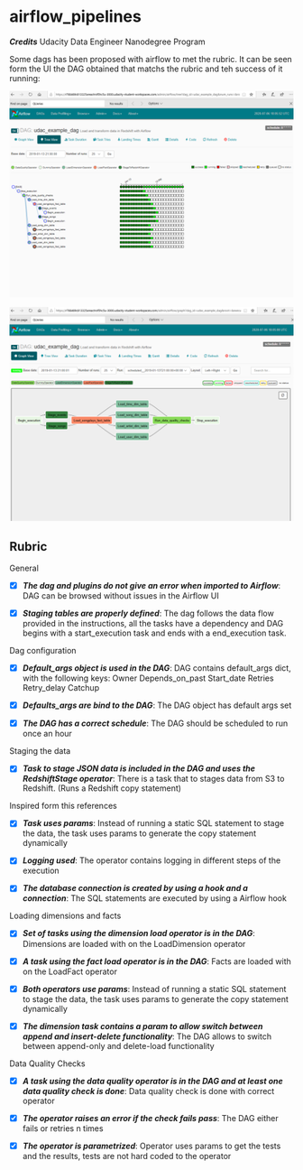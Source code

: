 # airflow_pipelines

 ***Credits***
Udacity Data Engineer Nanodegree Program

Some dags has been proposed with airflow to met the rubric. It can be seen form the UI the DAG obtained that matchs the rubric and teh success of it running:

![dags_running_success](https://github.com/ablazleon/airflow_pipelines/blob/master/dags_running_success.png)

![dag](https://github.com/ablazleon/airflow_pipelines/blob/master/dag.png)

## Rubric

General

- [x] ***The dag and plugins do not give an error when imported to Airflow***: DAG can be browsed without issues in the Airflow UI

- [x] ***Staging tables are properly defined***: The dag follows the data flow provided in the instructions, all the tasks have a dependency and DAG begins with a start_execution task and ends with a end_execution task.

Dag configuration

- [x] ***Default_args object is used in the DAG***: DAG contains default_args dict, with the following keys:
Owner
Depends_on_past
Start_date
Retries
Retry_delay
Catchup

- [x] ***Defaults_args are bind to the DAG***: The DAG object has default args set

- [x] ***The DAG has a correct schedule***: The DAG should be scheduled to run once an hour

Staging the data

- [x] ***Task to stage JSON data is included in the DAG and uses the RedshiftStage operator***: There is a task that to stages data from S3 to Redshift. (Runs a Redshift copy statement)

Inspired form this references

- [x] ***Task uses params***: Instead of running a static SQL statement to stage the data, the task uses params to generate the copy statement dynamically

- [x] ***Logging used***: The operator contains logging in different steps of the execution

- [x] ***The database connection is created by using a hook and a connection***: The SQL statements are executed by using a Airflow hook

Loading dimensions and facts

- [x] ***Set of tasks using the dimension load operator is in the DAG***: Dimensions are loaded with on the LoadDimension operator

- [x] ***A task using the fact load operator is in the DAG***: Facts are loaded with on the LoadFact operator

- [x] ***Both operators use params***: Instead of running a static SQL statement to stage the data, the task uses params to generate the copy statement dynamically

- [x] ***The dimension task contains a param to allow switch between append and insert-delete functionality***: The DAG allows to switch between append-only and delete-load functionality

Data Quality Checks

- [x] ***A task using the data quality operator is in the DAG and at least one data quality check is done***: Data quality check is done with correct operator

- [x] ***The operator raises an error if the check fails pass***: The DAG either fails or retries n times

- [x] ***The operator is parametrized***: Operator uses params to get the tests and the results, tests are not hard coded to the operator

